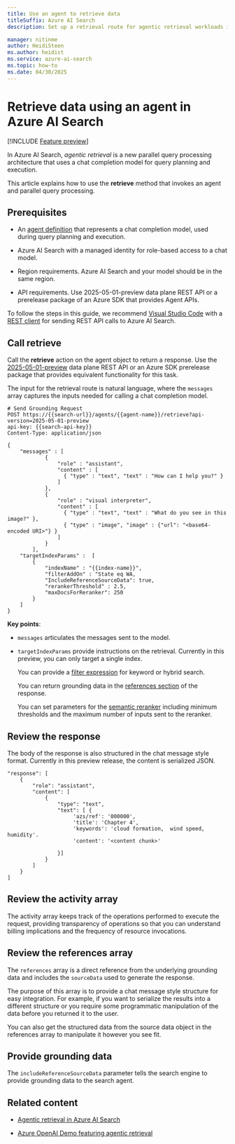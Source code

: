 ```yaml
---
title: Use an agent to retrieve data
titleSuffix: Azure AI Search
description: Set up a retrieval route for agentic retrieval workloads in Azure AI Search.

manager: nitinme
author: HeidiSteen
ms.author: heidist
ms.service: azure-ai-search
ms.topic: how-to
ms.date: 04/30/2025
---
```


# Retrieve data using an agent in Azure AI Search

[!INCLUDE [Feature preview](./includes/previews/preview-generic.md)]

In Azure AI Search, *agentic retrieval* is a new parallel query processing architecture that uses a chat completion model for query planning and execution. 

This article explains how to use the **retrieve** method that invokes an agent and parallel query processing.

## Prerequisites

+ An [agent definition](search-agentic-retrieval-how-to-create.md) that represents a chat completion model, used during query planning and execution.

+ Azure AI Search with a managed identity for role-based access to a chat model.

+ Region requirements. Azure AI Search and your model should be in the same region.

+ API requirements. Use 2025-05-01-preview data plane REST API or a prerelease package of an Azure SDK that provides Agent APIs.

To follow the steps in this guide, we recommend [Visual Studio Code](https://code.visualstudio.com/download) with a [REST client](https://marketplace.visualstudio.com/items?itemName=humao.rest-client) for sending REST API calls to Azure AI Search.

## Call retrieve

Call the **retrieve** action on the agent object to return a response. Use the [2025-05-01-preview](/rest/api/searchservice/operation-groups?view=rest-searchservice-2025-05-01-preview) data plane REST API or an Azure SDK prerelease package that provides equivalent functionality for this task.

The input for the retrieval route is natural language, where the `messages` array captures the inputs needed for calling a chat completion model.

```http
# Send Grounding Request
POST https://{{search-url}}/agents/{{agent-name}}/retrieve?api-version=2025-05-01-preview
api-key: {{search-api-key}}
Content-Type: application/json

{
    "messages" : [
            {
                "role" : "assistant",
                "content" : [
                  { "type" : "text", "text" : "How can I help you?" }
                ]
            },
            {
                "role" : "visual interpreter",
                "content" : [
                  { "type" : "text", "text" : "What do you see in this image?" },
                  { "type" : "image", "image" : {"url": "<base64-encoded URI>"} }
                ]
            }
        ],
    "targetIndexParams" :  [
        { 
            "indexName" : "{{index-name}}",
            "filterAddOn" : "State eq WA,
            "IncludeReferenceSourceData": true, 
            "rerankerThreshold" : 2.5,
            "maxDocsForReranker": 250
        } 
    ]
}
```

**Key points**:

+ `messages` articulates the messages sent to the model.

+ `targetIndexParams` provide instructions on the retrieval. Currently in this preview, you can only target a single index. 

   You can provide a [filter expression](search-filters.md) for keyword or hybrid search. 

   You can return grounding data in the [references section](#review-the-references-array) of the response.

   You can set parameters for the [semantic reranker](semantic-how-to-configure.md) including minimum thresholds and the maximum number of inputs sent to the reranker.

## Review the response

The body of the response is also structured in the chat message style format. Currently in this preview release, the content is serialized JSON.

```http
"response": [
    {
        "role": "assistant",
        "content": [
            {
                "type": "text",
                "text": [ {
                     'azs/ref': '000000',
                     'title': 'Chapter 4',
                     'keywords': 'cloud formation,  wind speed, humidity'.
                     'content': '<content chunk>'
                
                }]
            }
        ]
    }
]
```

## Review the activity array

The activity array keeps track of the operations performed to execute the request, providing transparency of operations so that you can understand billing implications and the frequency of resource invocations.

## Review the references array

The `references` array is a direct reference from the underlying grounding data and includes the `sourceData` used to generate the response.

The purpose of this array is to provide a chat message style structure for easy integration. For example, if you want to serialize the results into a different structure or you require some programmatic manipulation of the data before you returned it to the user.

You can also get the structured data from the source data object in the references array to manipulate it however you see fit.

## Provide grounding data

The `includeReferenceSourceData` parameter tells the search engine to provide grounding data to the search agent.

## Related content

+ [Agentic retrieval in Azure AI Search](search-agentic-retrieval-concept.md)

+ [Azure OpenAI Demo featuring agentic retrieval](https://github.com/Azure-Samples/azure-search-openai-demo)
